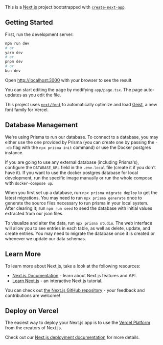 This is a [Next.js](https://nextjs.org) project bootstrapped with [`create-next-app`](https://nextjs.org/docs/app/api-reference/cli/create-next-app).

## Getting Started

First, run the development server:

```bash
npm run dev
# or
yarn dev
# or
pnpm dev
# or
bun dev
```

Open [http://localhost:3000](http://localhost:3000) with your browser to see the result.

You can start editing the page by modifying `app/page.tsx`. The page auto-updates as you edit the file.

This project uses [`next/font`](https://nextjs.org/docs/app/building-your-application/optimizing/fonts) to automatically optimize and load [Geist](https://vercel.com/font), a new font family for Vercel.

## Database Management

We're using Prisma to run our database. To connect to a database, you may either use the one provided by Prisma (you can create one by passing the `--db` flag with the `npx prisma init` command) or use the Docker postgres instance.

If you are going to use any external database (including Prisma's), configure the `DATABASE_URL` field in the `.env.local` file (create it if you don't have it). If you want to use the docker postgres database for local development, run the specific image manually or run the whole compose with `docker-compose up`.

When you first set up a database, run `npx prisma migrate deploy` to get the latest migrations. You may need to run `npx prisma generate` once to generate the source files necessary to run prisma in your local system. After clearing it; run `npm run seed` to seed the database with initial values extracted from our json files.

To visualize and alter the data, run `npx prisma studio`. The web interface will allow you to see entries in each table, as well as delete, update, and create entries. You may need to migrate the database once it is created or whenever we update our data schemas.

## Learn More

To learn more about Next.js, take a look at the following resources:

- [Next.js Documentation](https://nextjs.org/docs) - learn about Next.js features and API.
- [Learn Next.js](https://nextjs.org/learn) - an interactive Next.js tutorial.

You can check out [the Next.js GitHub repository](https://github.com/vercel/next.js) - your feedback and contributions are welcome!

## Deploy on Vercel

The easiest way to deploy your Next.js app is to use the [Vercel Platform](https://vercel.com/new?utm_medium=default-template&filter=next.js&utm_source=create-next-app&utm_campaign=create-next-app-readme) from the creators of Next.js.

Check out our [Next.js deployment documentation](https://nextjs.org/docs/app/building-your-application/deploying) for more details.
